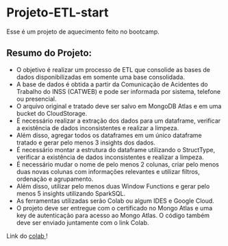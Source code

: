 # Projeto-ETL-start
Esse é um projeto de aquecimento feito no bootcamp. 

<h2>Resumo do Projeto:</h2>

- O objetivo é realizar um processo de ETL que consolide as bases de dados disponibilizadas em somente uma base consolidada.
- A base de dados é obtida a partir da Comunicação de Acidentes do Trabalho do INSS (CATWEB) e pode ser informada por sistema, telefone ou presencial.
- O arquivo original e tratado deve ser salvo em MongoDB Atlas e em uma bucket do CloudStorage.
- É necessário realizar a extração dos dados para um dataframe, verificar a existência de dados inconsistentes e realizar a limpeza.
- Além disso, agregar todos os dataframes em um único dataframe tratado e gerar pelo menos 3 insights dos dados.
- É necessário montar a estrutura do dataframe utilizando o StructType, verificar a existência de dados inconsistentes e realizar a limpeza.
- É necessário mudar o nome de pelo menos 2 colunas, criar pelo menos duas novas colunas com informações relevantes e utilizar filtros, ordenação e agrupamento.
- Além disso, utilizar pelo menos duas Window Functions e gerar pelo menos 5 insights utilizando SparkSQL.
- As ferramentas utilizadas serão Colab ou algum IDES e Google Cloud.
- O projeto deve ser entregue com o certificado no Mongo Atlas e uma key de autenticação para acesso ao Mongo Atlas. O código também deve ser enviado juntamente com o link Colab.



Link do [colab
](https://colab.research.google.com/drive/1MvyFlHl3CgIEChoMGa2Lo8RV48YAPmaB#scrollTo=SeFoYduX_kP9)!
